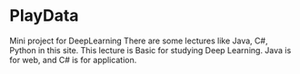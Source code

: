# PlayData
Mini project for DeepLearning
There are some lectures like Java, C#, Python in this site.
This lecture is Basic for studying Deep Learning.
Java is for web, and C# is for application.
